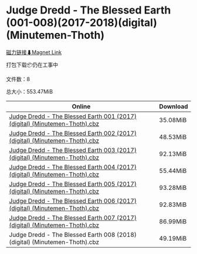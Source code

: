 # Judge Dredd - The Blessed Earth (001-008)(2017-2018)(digital)(Minutemen-Thoth)

[磁力链接⬇Magnet Link](magnet:?xt=urn:btih:39c0e953242e519b5f4622f85662cb892f4db1a7&dn=Judge%20Dredd%20-%20The%20Blessed%20Earth%20%28001-008%29%282017-2018%29%28digital%29%28Minutemen-Thoth%29)

打包下载📦仍在工事中

文件数：8

总大小：553.47MiB

Online | Download
--- | ---
[Judge Dredd - The Blessed Earth 001 (2017) (digital) (Minutemen-Thoth).cbz](https://github.com/alicewish/markdown/blob/master/comic/Judge-Dredd-Blessed-Earth-001-2017-digital-Minutemen-Thoth-cbz.md) | 35.08MiB
[Judge Dredd - The Blessed Earth 002 (2017) (digital) (Minutemen-Thoth).cbz](https://github.com/alicewish/markdown/blob/master/comic/Judge-Dredd-Blessed-Earth-002-2017-digital-Minutemen-Thoth-cbz.md) | 48.53MiB
[Judge Dredd - The Blessed Earth 003 (2017) (digital) (Minutemen-Thoth).cbz](https://github.com/alicewish/markdown/blob/master/comic/Judge-Dredd-Blessed-Earth-003-2017-digital-Minutemen-Thoth-cbz.md) | 92.13MiB
[Judge Dredd - The Blessed Earth 004 (2017) (digital) (Minutemen-Thoth).cbz](https://github.com/alicewish/markdown/blob/master/comic/Judge-Dredd-Blessed-Earth-004-2017-digital-Minutemen-Thoth-cbz.md) | 55.44MiB
[Judge Dredd - The Blessed Earth 005 (2017) (digital) (Minutemen-Thoth).cbz](https://github.com/alicewish/markdown/blob/master/comic/Judge-Dredd-Blessed-Earth-005-2017-digital-Minutemen-Thoth-cbz.md) | 93.28MiB
[Judge Dredd - The Blessed Earth 006 (2017) (digital) (Minutemen-Thoth).cbz](https://github.com/alicewish/markdown/blob/master/comic/Judge-Dredd-Blessed-Earth-006-2017-digital-Minutemen-Thoth-cbz.md) | 92.83MiB
[Judge Dredd - The Blessed Earth 007 (2017) (digital) (Minutemen-Thoth).cbz](https://github.com/alicewish/markdown/blob/master/comic/Judge-Dredd-Blessed-Earth-007-2017-digital-Minutemen-Thoth-cbz.md) | 86.99MiB
Judge Dredd - The Blessed Earth 008 (2018) (digital) (Minutemen-Thoth).cbz | 49.19MiB